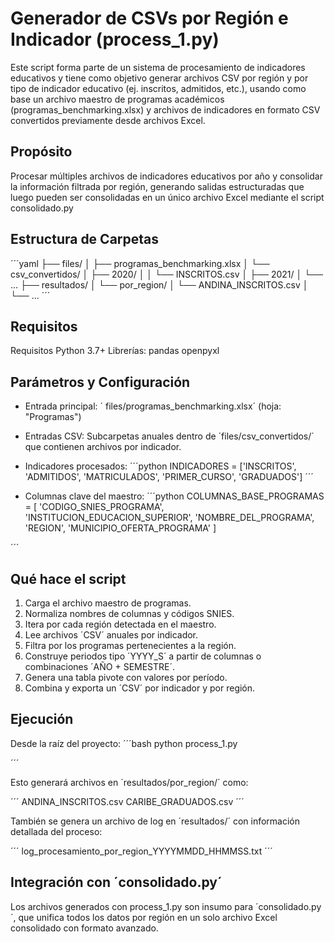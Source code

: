 #  Generador de CSVs por Región e Indicador (process_1.py)

Este script forma parte de un sistema de procesamiento de indicadores educativos y tiene como objetivo generar archivos CSV por región y por tipo de indicador educativo (ej. inscritos, admitidos, etc.), usando como base un archivo maestro de programas académicos (programas_benchmarking.xlsx) y archivos de indicadores en formato CSV convertidos previamente desde archivos Excel.

## Propósito
Procesar múltiples archivos de indicadores educativos por año y consolidar la información filtrada por región, generando salidas estructuradas que luego pueden ser consolidadas en un único archivo Excel mediante el script consolidado.py


## Estructura de Carpetas
´´´yaml
├── files/
│   ├── programas_benchmarking.xlsx
│   └── csv_convertidos/
│       ├── 2020/
│       │   └── INSCRITOS.csv
│       ├── 2021/
│       └── ...
├── resultados/
│   └── por_region/
│       └── ANDINA_INSCRITOS.csv
│       └── ...
´´´

## Requisitos
Requisitos
Python 3.7+
Librerías:
  pandas
  openpyxl

## Parámetros y Configuración
- Entrada principal: ´ files/programas_benchmarking.xlsx´ (hoja: "Programas")
- Entradas CSV: Subcarpetas anuales dentro de ´files/csv_convertidos/´ que contienen archivos por indicador.
- Indicadores procesados:
´´´python
INDICADORES = ['INSCRITOS', 'ADMITIDOS', 'MATRICULADOS', 'PRIMER_CURSO', 'GRADUADOS']
´´´

- Columnas clave del maestro:
´´´python
COLUMNAS_BASE_PROGRAMAS = [
    'CODIGO_SNIES_PROGRAMA',
    'INSTITUCION_EDUCACION_SUPERIOR',
    'NOMBRE_DEL_PROGRAMA',
    'REGION',
    'MUNICIPIO_OFERTA_PROGRAMA'
]

´´´
## Qué hace el script
1. Carga el archivo maestro de programas.
2. Normaliza nombres de columnas y códigos SNIES.
3. Itera por cada región detectada en el maestro.
4. Lee archivos ´CSV´  anuales por indicador.
5. Filtra por los programas pertenecientes a la región.
6. Construye periodos tipo ´YYYY_S´ a partir de columnas o combinaciones ´AÑO + SEMESTRE´.
7. Genera una tabla pivote con valores por período.
8. Combina y exporta un ´CSV´ por indicador y por región.

## Ejecución
Desde la raíz del proyecto:
´´´bash
python process_1.py

´´´

Esto generará archivos en ´resultados/por_region/´ como:

´´´
ANDINA_INSCRITOS.csv
CARIBE_GRADUADOS.csv
´´´

También se genera un archivo de log en ´resultados/´ con información detallada del proceso:

´´´
log_procesamiento_por_region_YYYYMMDD_HHMMSS.txt
´´´

## Integración con ´consolidado.py´
Los archivos generados con process_1.py son insumo para ´consolidado.py´, que unifica todos los datos por región en un solo archivo Excel consolidado con formato avanzado.

